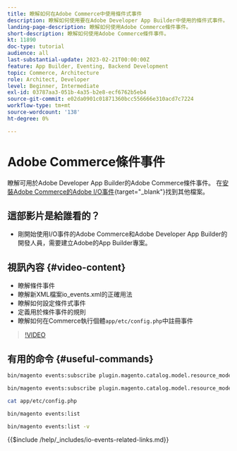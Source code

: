 ```yaml
---
title: 瞭解如何在Adobe Commerce中使用條件式事件
description: 瞭解如何使用要在Adobe Developer App Builder中使用的條件式事件。
landing-page-description: 瞭解如何使用Adobe Commerce條件事件。
short-description: 瞭解如何使用Adobe Commerce條件事件。
kt: 11890
doc-type: tutorial
audience: all
last-substantial-update: 2023-02-21T00:00:00Z
feature: App Builder, Eventing, Backend Development
topic: Commerce, Architecture
role: Architect, Developer
level: Beginner, Intermediate
exl-id: 03787aa3-051b-4a35-b2e8-ecf6762b5eb4
source-git-commit: e02da0901c01871360bcc556666e310acd7c7224
workflow-type: tm+mt
source-wordcount: '138'
ht-degree: 0%

---
```


# Adobe Commerce條件事件

瞭解可用於Adobe Developer App Builder的Adobe Commerce條件事件。 在[安裝Adobe Commerce的Adobe I/O事件](https://developer.adobe.com/commerce/extensibility/events/conditional-events/){target="_blank"}找到其他檔案。

## 這部影片是給誰看的？

* 剛開始使用I/O事件的Adobe Commerce和Adobe Developer App Builder的開發人員，需要建立Adobe的App Builder專案。

## 視訊內容 {#video-content}

* 瞭解條件事件
* 瞭解新XML檔案io_events.xml的正確用法
* 瞭解如何設定條件式事件
* 定義用於條件事件的規則
* 瞭解如何在Commerce執行個體`app/etc/config.php`中註冊事件

>[!VIDEO](https://video.tv.adobe.com/v/3415806?quality=12&learn=on)

## 有用的命令 {#useful-commands}

```bash
bin/magento events:subscribe plugin.magento.catalog.model.resource_model.product.save --fields=sku --fields=qty --fields=category_id

bin/magento events:subscribe plugin.magento.catalog.model.resource_model.product.save_low_stock --parent=plugin.magento.catalog.model.resource_model.product.save --fields=sku --fields=qty --fields=category_id --rules="qty|lessThan|20" --rules="category_id|in|3,4,5"

cat app/etc/config.php

bin/magento events:list

bin/magento events:list -v
```

{{$include /help/_includes/io-events-related-links.md}}
